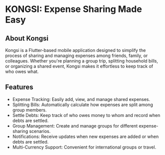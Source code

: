 # KONGSI: Expense Sharing Made Easy



## About Kongsi

Kongsi is a Flutter-based mobile application designed to simplify the process of sharing and managing expenses among friends, family, or colleagues. Whether you're planning a group trip, splitting household bills, or organizing a shared event, Kongsi makes it effortless to keep track of who owes what.

## Features

* Expense Tracking: Easily add, view, and manage shared expenses.
* Splitting Bills: Automatically calculate how expenses are split among group members.
* Settle Debts: Keep track of who owes money to whom and record when debts are settled.
* Group Management: Create and manage groups for different expense-sharing scenarios.
* Notifications: Receive updates when new expenses are added or when debts are settled.
* Multi-Currency Support: Convenient for international groups or travel.
